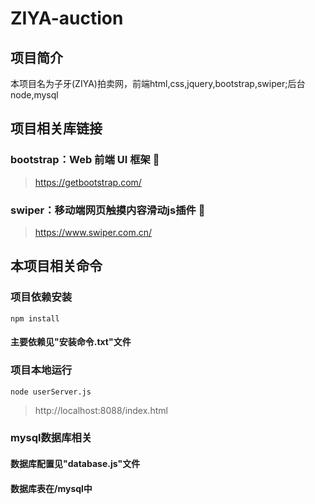# ZIYA-auction


## 项目简介
本项目名为子牙(ZIYA)拍卖网，前端html,css,jquery,bootstrap,swiper;后台node,mysql

## 项目相关库链接
### bootstrap：Web 前端 UI 框架 🎉
> https://getbootstrap.com/
### swiper：移动端网页触摸内容滑动js插件 🎐
> https://www.swiper.com.cn/

## 本项目相关命令
### 项目依赖安装
```
npm install
```

#### 主要依赖见"安装命令.txt"文件

### 项目本地运行
```
node userServer.js
```
> http://localhost:8088/index.html

### mysql数据库相关
#### 数据库配置见"database.js"文件
#### 数据库表在/mysql中


